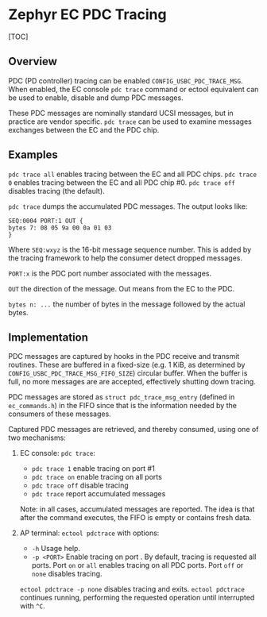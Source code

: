 # Zephyr EC PDC Tracing

[TOC]

## Overview

PDC (PD controller) tracing can be enabled `CONFIG_USBC_PDC_TRACE_MSG`.
When enabled, the EC console `pdc trace` command or ectool equivalent
can be used to enable, disable and dump PDC messages.

These PDC messages are nominally standard UCSI messages, but in practice
are vendor specific. `pdc trace` can be used to examine messages
exchanges between the EC and the PDC chip.

## Examples

`pdc trace all` enables tracing between the EC and all PDC chips.
`pdc trace 0` enables tracing between the EC and all PDC chip #0.
`pdc trace off` disables tracing (the default).

`pdc trace` dumps the accumulated PDC messages. The output looks like:

```
SEQ:0004 PORT:1 OUT {
bytes 7: 08 05 9a 00 0a 01 03
}
```

Where `SEQ:wxyz` is the 16-bit message sequence number. This is added by
the tracing framework to help the consumer detect dropped messages.

`PORT:x` is the PDC port number associated with the messages.

`OUT` the direction of the message. Out means from the EC to the PDC.

`bytes n: ...` the number of bytes in the message followed by the actual
bytes.

## Implementation

PDC messages are captured by hooks in the PDC receive and transmit
routines. These are buffered in a fixed-size (e.g. 1 KiB, as determined
by `CONFIG_USBC_PDC_TRACE_MSG_FIFO_SIZE`) circular buffer. When the
buffer is full, no more messages are are accepted, effectively shutting
down tracing.

PDC messages are stored as `struct pdc_trace_msg_entry` (defined in
`ec_commands.h`) in the FIFO since that is the information needed by
the consumers of these messages.

Captured PDC messages are retrieved, and thereby consumed, using one of
two mechanisms:

1. EC console: `pdc trace`:

   * `pdc trace 1` enable tracing on port #1
   * `pdc trace on` enable tracing on all ports
   * `pdc trace off` disable tracing
   * `pdc trace` report accumulated messages

   Note: in all cases, accumulated messages are reported. The idea is
   that after the command executes, the FIFO is empty or contains fresh
   data.

2. AP terminal: `ectool pdctrace` with options:

   * `-h`        Usage help.
   * `-p <PORT>` Enable tracing on port <PORT>. By default, tracing is
                 requested all ports.
                 Port `on` or `all` enables tracing on all PDC ports.
                 Port `off` or `none` disables tracing.

   `ectool pdctrace -p none` disables tracing and exits.
   `ectool pdctrace` continues running, performing the requested operation
   until interrupted with `^C`.
